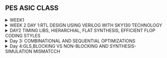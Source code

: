 ## PES ASIC CLASS
</details>
<details>
	
<summary> WEEK1  </summary>

# Basic Definition:
An Instruction Set Architecture (ISA) is part of the abstract model of a computer that defines how the CPU is controlled by the software. The ISA acts as an interface between the hardware and the software, specifying both what the processor is capable of doing as well as how it gets done.
RISC-V is an open-source instruction set architecture used to develop custom processors for a variety of applications, from embedded designs to supercomputers. From Apps to Hardware
# Applications: 
Applications, also known as software applications or simply apps, are programs or software designed to perform specific tasks or functions for end-users. Examples include word processors, web browsers, and games
# System Software: 
System software refers to a collection of programs and utilities that manage and control a computer system's hardware and provide services to other software applications. It includes the operating system, device drivers, and system utilities.
# Compiler:
A compiler is a software tool that translates high-level programming code (source code) written by humans into machine code or intermediate code that can be executed directly by a computer's hardware or by a virtual machine.
# Assembler: 
An assembler is a program or tool that translates assembly language code, a low-level human-readable representation of machine code instructions, into machine code that can be executed by a computer's CPU.

# RTL (Register-Transfer Level): 
RTL, or Register-Transfer Level, is a level of hardware description language used to model the behavior of digital circuits at a low level of abstraction. It specifies how data moves between registers and how logic operations are performed.
Hardware: Hardware refers to the physical components of a computer system, including the CPU, memory, storage devices, input/output devices, and other electronic and mechanical components. It is the tangible, physical part of a computer system




#  LABWORK FOR RISC TOOLCHAIN
1a #Writing C program using leaf header to find sum of integers from1 to 1 to n
 #include<stdio.h>
 int main(){
   int i, sum=0, n=111;
   for (i=1;i<=n; ++i) {
   sum +=i;
   } 
  printf("Sum of numbers from 1 to %d is %d \n",n,sum);
 return 0;
  }

![image](https://github.com/pavithra7369/asic/assets/143084423/8ea3e3ed-bccb-4517-be05-5d4939c223be)

 to get the output we use gcc compiler
 
 ![image](https://github.com/pavithra7369/asic/assets/143084423/91ac5138-57b9-4b6b-b08a-4c840ae1a881)
 
Using the RISC-V GCC compiler, we compiled the C program. riscv64-unknown-elf-gcc -O1 -mabi=lp64 -march=rv64i -o p1.o p1.c Using ls -ltr p1.c we can check that the object file is created.

![image](https://github.com/pavithra7369/asic/assets/143084423/93da6b2c-c8a3-46e8-8faa-8b6a0f76788a)

to get dissembled ALP code use: riscv64-unknown-elf-objdump -d p1.o | less
In order to view the main section, type /main

![image](https://github.com/pavithra7369/asic/assets/143084423/b9202056-49b6-412d-b58f-2c640ff17033)

the byte information increments by 4 bytes,
number of instructions =1084/4

Spike Simulation and Debug: spike pk p1.o is used to check whether the instructions produced are right to give the correct output.
spike -d pk p1.c is used for debugging.

1b.Write a C program p2 that shows the maximum and minimum values of 64 bit signed numbers

![image](https://github.com/pavithra7369/asic/assets/143084423/70ea471f-02f6-4412-9b1f-7953d2bac52c)

after compiling

![image](https://github.com/pavithra7369/asic/assets/143084423/675cb8c6-e0f2-4da9-8450-2a62243a167d)

1c.Write a C program p3 that shows the maximun and minimum values of 64 bit unsigned numbers

![image](https://github.com/pavithra7369/asic/assets/143084423/585f71cf-bbfe-4025-b04a-803f9a7ab667)

after compiling

![image](https://github.com/pavithra7369/asic/assets/143084423/ca7c3286-7a23-4de3-b32c-e20328e58f13)


# Application binary interface(ABI)
ABI (application binary interface), as the name says, is an interface, that helps programs access system hardware and services.
ABI defines how your code is stored inside the library file, so that any program using your library can locate the desired function and execute it.
Each register has a specific name called ABI name which access the internal registers of internal registers.

Labwork
Write C code in one file and your assembly code in a separate file. In the assembly file, we declared assembly functions with appropriate signatures that match the calling conventions of your platform.
C Program - Sum of numbers from 1 to 9:
![image](https://github.com/pavithra7369/asic/assets/143084423/ffeb1c5f-fac0-45b2-bf37-2abefc7f3a5f)

assembly code

![image](https://github.com/pavithra7369/asic/assets/143084423/b94e6ba2-d773-4b2b-97ba-545858901e97)

Compilation: To compile C code and Asseembly file use the command
riscv64-unknown-elf-gcc -O1 -mabi=lp64 -march=rv64i -o p3.o p3.c load.s this would generate object file p3.o
Execution: To execute the object file run the command spike pk p3.o

![image](https://github.com/pavithra7369/asic/assets/143084423/a296774b-3f68-4b6c-a2f0-a8cc4f064c02)

</details>
<details>
<summary>	WEEK 2 DAY 1:RTL DESIGN USING VERILOG WITH SKY130 TECHNOLOGY </summary>

# Installation
> git clone https://github.com/YosysHQ/yosys.git

> cd yosys

> sudo apt install make

> sudo apt-get update

> sudo apt-get install build-essential clang bison flex  libreadline-dev gawk tcl-dev libffi-dev git  graphviz xdot pkg-config python3 libboost-system-dev libboost-python-dev libboost-filesystem-dev zlib1g-dev

> make config-gcc

> make

> sudo make install

> sudo apt install gtkwave

![WhatsApp Image 2023-09-02 at 19 12 29](https://github.com/pavithra7369/asic/assets/143084423/fc6ba69b-1112-44da-98b0-c0f24f826f73)

+ Yosys installation
  
   $ git clone https://github.com/YosysHQ/yosys.git
  
   $ cd yosys-master
  
   $ sudo apt install make
  
   $ sudo apt-get install build-essential clang bison flex \
    libreadline-dev gawk tcl-dev libffi-dev git \
    graphviz xdot pkg-config python3 libboost-system-dev \
    libboost-python-dev libboost-filesystem-dev zlib1g-dev
  
  $ make
  
  $ sudo make install
  
  ![WhatsApp Image 2023-09-02 at 19 17 44](https://github.com/pavithra7369/asic/assets/143084423/d1cb3e7f-4330-45fb-ad21-f2b0aa514ba3)

  + Iverilog installation command
    > sudo apt-get install iverilog

    ![WhatsApp Image 2023-09-02 at 19 20 27](https://github.com/pavithra7369/asic/assets/143084423/99e68623-0f7f-4062-8efc-bac965a30b80)

  + gtkwave simulator installation command
    > sudo apt-get install gtkwave

    ![WhatsApp Image 2023-09-02 at 19 22 38](https://github.com/pavithra7369/asic/assets/143084423/0646e0cf-e994-41f1-a483-9f6727a287b9)



## **Introduction to open-source simulator iverilog**
__Simulator__
   + simulator is a tool used for checking the design
   
   + RTL design is checked for adherence to the spec by simulating the design
   
   + Simulator is a tool used for simulating the design(iverilog is the simulator here)
   
__Design__
   + Design is the actual verilog code or set of verilog codes which has the intended functionality to meet with required specifications
   
__Testbench__
     + Testbench is the setup to apply stimulus(test_vectors) to the design to check it's functionality and match it to spec
     
__How Simulator Works?__
   + Simulator looks for the change on input signals
   + Upon change to the input the output will be evaluated,no change in input-no change in output
   + Simulator is looking for change in the values of input.
   
   ![WhatsApp Image 2023-09-02 at 16 29 45](https://github.com/pavithra7369/asic/assets/143084423/621d6e08-28d5-4e9e-9b27-99340d98eb39)

 __iverilog based simulation flow__
 ![WhatsApp Image 2023-09-02 at 16 29 46](https://github.com/pavithra7369/asic/assets/143084423/5f5a8767-af09-4633-8363-4813dfe20400)
  VCD file-value change dump format, vcd file is used because we are looking for changes in values
  gtkwave-is used for viewing the waveform
  
_examples with testbenches_
  ![WhatsApp Image 2023-09-02 at 16 43 05](https://github.com/pavithra7369/asic/assets/143084423/f358224b-06af-4b64-9e21-846920cab8aa)
  
 
    module good_mux (input i0 , input i1 , input sel , output reg y); 
  
    always @ (*)
 
     begin
		if(sel)
		y <= i1;
		else 
		y <= i0;
	end
      endmodule
      

      timescale 1ns / 1ps
    module tb_good_mux;
    // Inputs
    reg i0,i1,sel;
    // Outputs
    wire y;
  		// Instantiate the Unit Under Test (UUT), name based instantiation
	good_mux uut (.sel(sel),.i0(i0),.i1(i1),.y(y));
	//good_mux uut (sel,i0,i1,y);  //order based instantiation
    initial begin
	$dumpfile("tb_good_mux.vcd");
	$dumpvars(0,tb_good_mux);
	// Initialize Inputs
	sel = 0;
	i0 = 0;
	i1 = 0;
	#300 $finish;
     end
    always #75 sel = ~sel;
    always #10 i0 = ~i0;
    always #55 i1 = ~i1;
    endmodule

**we have stimulus generator,we dont have stimulus observer,we arre directly dumping the vcd file and observing the output.**

## simulation
**commands used are**
> iverilog filename.v tb_filename.v

>./a.out      #this cwhen executed, this dumps the vcd file

> gtkwave tb_filename.vcd
 
![WhatsApp Image 2023-09-02 at 16 47 01](https://github.com/pavithra7369/asic/assets/143084423/c70b5b97-cbee-4720-8392-00adf48a804e)

![WhatsApp Image 2023-09-02 at 17 02 13](https://github.com/pavithra7369/asic/assets/143084423/99377cec-3618-4696-9820-52b74b68dd5c)

when multiplexer's select line=0, the output is following I0,when select line =1,the output follows I1
To look into what is exactly written in this file use the following command
gvim tb_good_mux.v -o good_mux.v

![WhatsApp Image 2023-09-02 at 17 09 36](https://github.com/pavithra7369/asic/assets/143084423/c79ddabd-79a4-400d-af11-e79a2ef75a82)


## synthesis
  Introduction to yosys
 **Synthesizer**
  + Tool used for converting the RTL to netlist
  + Yosys is the synthesizer in this course

![WhatsApp Image 2023-09-02 at 17 16 58](https://github.com/pavithra7369/asic/assets/143084423/85768ab1-2d4d-4f61-aba8-ba40aa572a16)

>read_verilog command is to read the design
>read_liberty to read .lib files
>write_verilog is to write netlist file
>Netlist is representation of design in cells present in .lib

**Verify the synthesis**

![WhatsApp Image 2023-09-02 at 17 21 04](https://github.com/pavithra7369/asic/assets/143084423/d342605e-586e-450b-94fb-5868e3f1c2ac)

+ The set of primary inputs/primary outputs will remain same between RTL design and synthesized netlist

**RTL design:**

Behavioural representation of required specification

**Synthesis:**

 It is RTL to gate level translation,this file is given out as a file called netlist
 
**.lib**

.lib is a collection of logical modules,there are different flavours of same gate.

-->We reqire different flavours of the same gate for example a 2 input AND gate with slow,medium and faster version.
In general fast version of gates are required for maximum speed of operation of a digital circuit, and slow version of gates are required to 
ensure no "hold" issues.This collection of logical modules form .lib

![WhatsApp Image 2023-09-02 at 17 41 52](https://github.com/pavithra7369/asic/assets/143084423/1bab7205-351f-48d9-85ec-84f70c8a9a4e)

**-->Faster cells vs Slower cell**, faster calls require more silicon area and power but they have less delay, slower cells require less silicon area and power but delay is comparitively more. Faster cells have wider transistors when compared to slower cells.

**-->Selection of cell**
We'll need to guide the Synthesizer to choose the flavour of cells that is optimum for implementation of logic circuit.More use of faster cells leads to more power consumption and silicon area and hold time violations may occur. More use of slower cells may make the circuit sluggish and may not meet the required performance.
So, the guidance offfered to synthesizer is "constraints"

![WhatsApp Image 2023-09-02 at 17 44 10](https://github.com/pavithra7369/asic/assets/143084423/963b38ca-3b0c-4570-b652-fb0ce33825d8)

+The synthesis process,first synthtical check is performed and then design is mapped.*

# Invoking Yosys 

> read_liberty -lib /path to .lib file    
*It reads all the components in the .lib file*

> read_verilog good_mux.v   
*This will read the desgn verilog file*

![WhatsApp Image 2023-09-02 at 17 51 40](https://github.com/pavithra7369/asic/assets/143084423/b0ce7301-3007-47b8-a480-182030b2df60)

> synth -top good_mux    
*synthsesizes the design*

![WhatsApp Image 2023-09-02 at 17 54 01](https://github.com/pavithra7369/asic/assets/143084423/ebbf93c5-eb31-427d-b99d-60e83b117e17)

![WhatsApp Image 2023-09-02 at 17 55 29](https://github.com/pavithra7369/asic/assets/143084423/58e64428-4511-4b21-9b31-9fff3e6b96b4)

> abc -liberty /path to .lib file 
*this command generates the netlist file based on .lib file*

![WhatsApp Image 2023-09-02 at 17 58 52](https://github.com/pavithra7369/asic/assets/143084423/52a3ca14-8519-4dcc-bcb7-616dc622a687)

>show 
*to see the synthsized output*

![WhatsApp Image 2023-09-02 at 18 00 10](https://github.com/pavithra7369/asic/assets/143084423/01f0240e-3397-41ed-9607-2f30f85aeb41)

*The synthesised output*

 ![WhatsApp Image 2023-09-02 at 18 07 42](https://github.com/pavithra7369/asic/assets/143084423/787c7a51-cc1c-4f65-82dd-93eaba24766a)
 
> write_verilog good_mux_netlist.v
  * To write the netlist*
   
> !gvim good_mux_netlist.v
*to extract the structue of file*

![WhatsApp Image 2023-09-02 at 18 13 01](https://github.com/pavithra7369/asic/assets/143084423/55d90739-f6dc-4967-9a50-068965a5e167)

![WhatsApp Image 2023-09-02 at 18 25 03](https://github.com/pavithra7369/asic/assets/143084423/0cdec9d7-089a-49f7-904f-a95a78bacfea)

*To get the netlist in a simple way switch to commands below*
> write_verilog -noattr good_mux_netlist.v
 >!gvim good_mux_netlist.v

![WhatsApp Image 2023-09-02 at 18 27 58](https://github.com/pavithra7369/asic/assets/143084423/2d62b0ed-9192-4699-b355-4301ac24fe3d)

 </details>
<details>
<summary>	DAY2 TIMING LIBS, HIERARCHIAL, FLAT SYNTHESIS, EFFICIENT FLOP CODING STYLES </summary>
+ Introduction to timing dot libs
Command to extract .lib
> gvim /path

![WhatsApp Image 2023-09-02 at 19 35 04](https://github.com/pavithra7369/asic/assets/143084423/af63bcbd-49eb-4ded-a3f3-e0ffe02a2c0d)

![WhatsApp Image 2023-09-02 at 19 35 04](https://github.com/pavithra7369/asic/assets/143084423/d3f34acf-0bec-4b9f-8156-abf1b1f98544)

 if neede Use :syn off to remove the colour 
 
![WhatsApp Image 2023-09-02 at 19 37 49](https://github.com/pavithra7369/asic/assets/143084423/86e50b01-9f5a-4452-b560-178a2697a85c)

+ The first line represents the name of the library

+ PVT --> Process Voltage Temperature ,
  important for design to work . in the above library that is... sky130_fd_sc_hd__tt_025C_1v80

+ tt stands for typical process

+ 025c tands for temperature

+ 1v80stands for voltage

the command :/cell marks the main cells

![WhatsApp Image 2023-09-02 at 20 12 56](https://github.com/pavithra7369/asic/assets/143084423/1b7803b8-2380-418a-99ce-15d7fbbdee40)


+ what does the library contains?
here are some features:
different flavour of different cells and different flavour of same cells.
leakage_power
area number
power port information
each input pin information
transition and delay associated with the cell
timing information etc.

# **Lab hirearchial synthesis and flat synthesis**

     module sub_module2 (input a, input b, output y);
	assign y = a | b;
     endmodule

    module sub_module1 (input a, input b, output y);
	assign y = a&b;
    endmodule


    module multiple_modules (input a, input b, input c , output y);
    wire net1;
    sub_module1 u1(.a(a),.b(b),.y(net1));  //net1 = a&b
    sub_module2 u2(.a(net1),.b(c),.y(y));  //y = net1|c ,ie y = a&b + c;
    endmodule

+ command used for multiple modules are
  # Hierarchical Synthesis
> gvim multiple_modules.v

![WhatsApp Image 2023-09-02 at 21 20 24](https://github.com/pavithra7369/asic/assets/143084423/955f7671-b22c-43b2-9e0b-dc3751ad6c55)

![WhatsApp Image 2023-09-02 at 21 19 06](https://github.com/pavithra7369/asic/assets/143084423/1576f0b5-0914-42dd-baba-80b35f8de3b7)

Commands used:
> yosys --> to invoke yosys

> read_liberty -lib /path

> read_verilog multiple_modules.v

> synth -top multiple_modules

> abc -liberty /path

> show multiple_modules

![WhatsApp Image 2023-09-02 at 21 22 52](https://github.com/pavithra7369/asic/assets/143084423/c452a358-03d4-4019-9b0c-a9a1ad504969)

![WhatsApp Image 2023-09-02 at 21 23 54](https://github.com/pavithra7369/asic/assets/143084423/6c70307d-b199-4116-b4f4-b597b643e8f5)

![WhatsApp Image 2023-09-02 at 21 24 37](https://github.com/pavithra7369/asic/assets/143084423/e9af85dd-680b-47e1-a8f5-bbbdcec9b0d0)

![WhatsApp Image 2023-09-02 at 21 24 56](https://github.com/pavithra7369/asic/assets/143084423/f8072ea0-357e-48c1-abe8-5fdd17bc868f)

![WhatsApp Image 2023-09-02 at 21 27 10](https://github.com/pavithra7369/asic/assets/143084423/d5667545-6418-4d83-87dd-011450778192)

to view the netlist commands used:

> write_verilog -noattr multiple_modules_hier.v

> !gvim multiple_modules_hier.v

![WhatsApp Image 2023-09-02 at 21 31 24](https://github.com/pavithra7369/asic/assets/143084423/db26a7ac-ede1-4e79-953d-82ad20414139)

![WhatsApp Image 2023-09-02 at 21 31 35](https://github.com/pavithra7369/asic/assets/143084423/320d2ad9-3631-44e3-97a0-a9cff70f88ac)

![WhatsApp Image 2023-09-02 at 21 36 21](https://github.com/pavithra7369/asic/assets/143084423/aad97fa8-bbb5-4f07-90fa-e5f4e433ba0e)

![WhatsApp Image 2023-09-02 at 21 56 40](https://github.com/pavithra7369/asic/assets/143084423/b284ba9e-aa50-4dba-825f-9f866f30aa44)

# Flat Synthesis

> flatten
is the command to write flat netlist

![WhatsApp Image 2023-09-02 at 21 56 40](https://github.com/pavithra7369/asic/assets/143084423/2f22bb3f-23dd-41e0-9727-f0d9bbda25c8)

![WhatsApp Image 2023-09-02 at 21 31 24](https://github.com/pavithra7369/asic/assets/143084423/416151c6-b2ab-4de7-bcb1-a4427046eebb)

![WhatsApp Image 2023-09-02 at 21 31 35](https://github.com/pavithra7369/asic/assets/143084423/022bef66-4756-405e-bc36-aec074bc7a89)

+ the hirearchies of submodule1 and submodule2 are preserved

![WhatsApp Image 2023-09-02 at 21 36 21](https://github.com/pavithra7369/asic/assets/143084423/475aac57-4304-480c-9413-8d759b336673)

+ when we flatten a module we see the structure completely

To obtain only sub_module1 :
invoke yosys

> read_liberty -lib /path

> read_verilog multiple_modules.v

> synth -top <module1_name>

> abc -liberty /path

> show

![WhatsApp Image 2023-09-02 at 21 43 59](https://github.com/pavithra7369/asic/assets/143084423/5013a767-f40d-4dc3-b6f5-455af757e59f)

![WhatsApp Image 2023-09-02 at 21 44 13](https://github.com/pavithra7369/asic/assets/143084423/af8d9e14-1f8d-4319-9ac4-723c755e36b1)

the sub_module1 is shown below:

![WhatsApp Image 2023-09-02 at 21 44 26](https://github.com/pavithra7369/asic/assets/143084423/2d98b40a-4601-43ee-b070-e6b0c6245076)

->Reasons for using submodules
+ sub module level synthesis is used when we have multiple instance of same module

+ divide and conquer

  # **Various flop coding styles and optimization**
  
   + flip flops are sequencing elements, they distinguish the current token from the prrevious token or data,without flip flops the next token might catch up with previous token,garbling both. Thus flip flops are used to store the value of glitches.
   +  flip flops are edge triggered the output of the flop changes only on the edge of the clock,means if the input is glitching the output will be stable,meaning the stable output is given next combinational circuit then the output of the combinational circuit will also be stable.

** How to code the flip flops **
To initialize the flop ,there are control pins on the flop like reset or set

these reset and set can either be synchronous or asynchronous

+ **ASYNCHRONOUS**
> **asynchronous reset**:
 _module dff_asyncres_

    module dff_asyncres ( input clk ,  input async_reset , input d , output reg q );
    always @ (posedge clk , posedge async_reset)
    begin
	      if(async_reset)
		    q <= 1'b0;
	      else	
		     q <= d;
    end
    endmodule

![WhatsApp Image 2023-09-03 at 08 15 19](https://github.com/pavithra7369/asic/assets/143084423/fbf5252b-73b3-4e8b-b5eb-e5790c123b18)

![WhatsApp Image 2023-09-03 at 08 11 56](https://github.com/pavithra7369/asic/assets/143084423/3817902f-02c4-47a3-b236-2e3752a0e41b)

![WhatsApp Image 2023-09-02 at 19 35 18](https://github.com/pavithra7369/asic/assets/143084423/46d613fc-8538-4b99-92ce-bb275c89c963)

![WhatsApp Image 2023-09-02 at 22 34 45](https://github.com/pavithra7369/asic/assets/143084423/ebad393c-4f54-4ee5-9cce-449104973a01)

 > **asynchronous set:**
 _module dff_asyn_set_

    module module dff_syncres ( input clk , input async_reset , input sync_reset , input d , output reg q );
         always @ (posedge clk )
         begin
	           if (sync_reset)
		         q <= 1'b0;
	           else	
		         q <= d;
         end
         endmodule

![WhatsApp Image 2023-09-02 at 22 34 46](https://github.com/pavithra7369/asic/assets/143084423/109cde00-af5c-4593-81f7-198f1efdf654)

  ![WhatsApp Image 2023-09-02 at 22 34 44](https://github.com/pavithra7369/asic/assets/143084423/9b8b8b41-35c3-4200-8166-d8debcb114c7)

![WhatsApp Image 2023-09-02 at 22 34 47](https://github.com/pavithra7369/asic/assets/143084423/cc110b21-5562-4668-aee7-4fa5b80daeab)

![WhatsApp Image 2023-09-02 at 22 34 45](https://github.com/pavithra7369/asic/assets/143084423/0ddcb26f-0b49-4e94-9f2c-344f381f11b8)

+ **Synchronous**
  > **Synchronous reset*
  _module dff_syncres_
   
      module dff_syncres ( input clk , input async_reset , input sync_reset , input d , output reg q );
         always @ (posedge clk )
         begin
	    if (sync_reset)
		  q <= 1'b0;
	    else	
		  q <= d;
          end
      endmodule

![WhatsApp Image 2023-09-03 at 08 26 36](https://github.com/pavithra7369/asic/assets/143084423/9c40f5a7-8a11-47f6-ba27-d0deb084b14f)

![WhatsApp Image 2023-09-03 at 08 24 13](https://github.com/pavithra7369/asic/assets/143084423/0ae75cc3-c973-43ec-ab38-7b2b01170bf8)

![WhatsApp Image 2023-09-02 at 15 04 36](https://github.com/pavithra7369/asic/assets/143084423/8a25a483-a9dc-43df-a6b1-8fbf0f3ea6c1)

  ![WhatsApp Image 2023-09-02 at 15 04 36](https://github.com/pavithra7369/asic/assets/143084423/37f25efe-0b73-49b4-8b74-95d3e5a19ec8)

+ **module mul2**

      module mul2 (input [2:0] a, output [3:0] y);
      assign y = a * 2;
      endmodule

  ![WhatsApp Image 2023-09-03 at 08 38 11](https://github.com/pavithra7369/asic/assets/143084423/3dfd84a5-1a96-4c3f-b350-fe97122beadc)

![WhatsApp Image 2023-09-03 at 08 38 10](https://github.com/pavithra7369/asic/assets/143084423/94f44513-422b-4911-a373-09ade64fd2ad)

![WhatsApp Image 2023-09-03 at 08 38 07](https://github.com/pavithra7369/asic/assets/143084423/22338f65-18ff-4ddc-ae4d-2eaf7808d450)

![WhatsApp Image 2023-09-03 at 08 38 10](https://github.com/pavithra7369/asic/assets/143084423/235239e4-0898-4ae1-b13f-cf62105888e0)

  ![WhatsApp Image 2023-09-03 at 08 38 07](https://github.com/pavithra7369/asic/assets/143084423/83d9eb13-e747-44f8-9416-253e6fc9b613)

![WhatsApp Image 2023-09-03 at 08 38 12](https://github.com/pavithra7369/asic/assets/143084423/c954b288-fa48-42e4-afde-30e8eb5ced68)

![WhatsApp Image 2023-09-03 at 08 38 10](https://github.com/pavithra7369/asic/assets/143084423/3682e3ec-6924-444e-ac21-cef55a2dc33e)

+ **special case**
  in this case the realtion is  a*9=y
  
![WhatsApp Image 2023-09-03 at 08 38 08](https://github.com/pavithra7369/asic/assets/143084423/30b32cb9-d7b8-4f1b-a5df-1a639fc8f111)

![WhatsApp Image 2023-09-03 at 08 38 09](https://github.com/pavithra7369/asic/assets/143084423/99962e9e-9f36-4022-a178-0daad2dfc057)

![WhatsApp Image 2023-09-03 at 08 38 09](https://github.com/pavithra7369/asic/assets/143084423/93279214-b534-4d43-8d47-63898623731e)

![WhatsApp Image 2023-09-03 at 08 38 09](https://github.com/pavithra7369/asic/assets/143084423/6d4dc4d2-b0ab-4990-a43c-1c94420e0886)

![WhatsApp Image 2023-09-03 at 08 38 12](https://github.com/pavithra7369/asic/assets/143084423/fc723b4b-71dd-46ed-a758-857b88e7f477)


</details>
<details>
<summary> Day 3: COMBINATIONAL AND SEQUENTIAL OPTIMIZATIONS </summary>

 **Introduction to logic optimizations**
 
 > **Combinational logic optimization**
   > squeezing the logic to get most optimized logic-->area and power savings
   > constant propagation --> direct optimization
      > example:-
    ![WhatsApp Image 2023-09-03 at 09 05 19](https://github.com/pavithra7369/asic/assets/143084423/b2c845aa-04de-44d1-91cb-044f4d655201)
           In the above example if A is 0, we can effectively write th eentire logic circuit as inverter.This will directly reduce the number of 
           transistors required as  Y=(AB+C)' requires 8 transistors and a inverter circuit requires 2 MOS transistors, thus consuming less area and less 
           power.
   > boolean logic optimization --> using K-map
      > example:- 
   ![image](https://github.com/pavithra7369/asic/assets/143084423/076abf30-bf0e-4b72-b84d-94f863f356cb)
    As seen in the above example a boolean logic can be reduced, and thus the reduced equation requires less MOS transistors and less area and power 
    comparitively.

 > **Sequential logic optimizations**
   >  sequential constant propogation
       > example:-
        ![image](https://github.com/pavithra7369/asic/assets/143084423/79ad8b33-2f01-4d19-8af1-48c4e4e46b7b)
        in the above example, Y=1 irrespective of clock,reset,Q,A.
       > example:-
           ![image](https://github.com/pavithra7369/asic/assets/143084423/049c3feb-1aa9-4eed-83ea-6ad97eeb6fae)
         every flop with D input is not a sequential constant ,for clock to become sequential constant Q pin should always take constabt value.
    

   > Advanced optimization
     > state optimization - optimization of unused states
     > retiming -technique to improve performance of logic circuit
     > sequential logic cloning (floor plan Aware synthesis) - cloning is done when we are doing physical aware synthesis

**LAB- combinational logic optimizations**
command to do the optimizations is opt_clean -purge
1) opt_check

       module opt_check (input a , input b , output y);
       assign y = a?b:0;
       endmodule
   
![image](https://github.com/pavithra7369/asic/assets/143084423/913d45d0-faa7-456b-95b5-0473ca8a4738)

![image](https://github.com/pavithra7369/asic/assets/143084423/691c297a-44a0-4fcc-a2ce-5e7e0220dd44)

![image](https://github.com/pavithra7369/asic/assets/143084423/4ff3c139-73f5-44ab-a29d-5b3f239e45c5)

2)opt_check2
     
    module opt_check2 (input a , input b , output y);
     assign y = a?1:b;
    endmodule

![image](https://github.com/pavithra7369/asic/assets/143084423/83ebc849-703f-4723-94b6-8a0c6bb678bf)

![image](https://github.com/pavithra7369/asic/assets/143084423/09760d21-c3ff-4137-a742-41f7f74153d0)

 3)opt_check3
 
 ![WhatsApp Image 2023-09-03 at 11 34 52](https://github.com/pavithra7369/asic/assets/143084423/faba49c7-9b8f-46fe-848c-300eecf25fd8)

 ![WhatsApp Image 2023-09-03 at 11 36 59](https://github.com/pavithra7369/asic/assets/143084423/49b9f218-bb95-4b78-8631-92743c365c0a)

![WhatsApp Image 2023-09-03 at 11 38 09](https://github.com/pavithra7369/asic/assets/143084423/baed4345-4d79-4db4-80e1-c88aea63c2c3)

4)opt_check4

    module opt_check4 (input a , input b , input c , output y);
        assign y = a?(b?(a & c ):c):(!c);
    endmodule
![WhatsApp Image 2023-09-03 at 11 44 59](https://github.com/pavithra7369/asic/assets/143084423/0a5e5aec-ac76-478a-af0d-ce106174e8fd)

   ![WhatsApp Image 2023-09-03 at 11 46 05](https://github.com/pavithra7369/asic/assets/143084423/596be5b5-b3a2-475d-ac90-acd8d960fb2e)
 
![WhatsApp Image 2023-09-03 at 11 46 38](https://github.com/pavithra7369/asic/assets/143084423/5175d944-224b-4d42-bc85-23122880e0e6)

5)multiple_modules_opt

        module sub_module1(input a , input b , output y);
               assign y = a & b;
        endmodule

        module sub_module2(input a , input b , output y);
         assign y = a^b;
        endmodule

        module multiple_module_opt(input a , input b , input c , input d , output y);
        wire n1,n2,n3;
        sub_module1 U1 (.a(a) , .b(1'b1) , .y(n1));
        sub_module2 U2 (.a(n1), .b(1'b0) , .y(n2));
        sub_module2 U3 (.a(b), .b(d) , .y(n3));

        assign y = c | (b & n1); 
        endmodule
![image](https://github.com/pavithra7369/asic/assets/143084423/fb6b5007-7331-4525-9a0f-8c3d21ff134c)

![image](https://github.com/pavithra7369/asic/assets/143084423/705cc412-e1d0-4f0b-a4be-94ad27f720f1)

synthseis after command flatten

![image](https://github.com/pavithra7369/asic/assets/143084423/145b43a7-14d3-4d36-8ef8-1d93722339e9)


  6)multiple_module_opt2

                      module sub_module(input a , input b , output y);
 	                     assign y = a & b;
                      endmodule
 
                      module multiple_module_opt2(input a , input b , input c , input d , output y);
 	                    wire n1,n2,n3;
 	                    sub_module U1 (.a(a) , .b(1'b0) , .y(n1));
 	                    sub_module U2 (.a(b), .b(c) , .y(n2));
 	                    sub_module U3 (.a(n2), .b(d) , .y(n3));
 	                    sub_module U4 (.a(n3), .b(n1) , .y(y));
                      endmodule


![image](https://github.com/pavithra7369/asic/assets/143084423/3dd84fa7-8dd4-4ee4-909d-34fbb9514110)

synthesis after command flatten

![image](https://github.com/pavithra7369/asic/assets/143084423/29c59d52-4dae-47a6-8f78-a35b2dd41102)

     
   **LAB-sequential logic optimization**
   1)dff_const1
    Files are present in
    > ls dff*const

 ![WhatsApp Image 2023-09-03 at 10 20 01](https://github.com/pavithra7369/asic/assets/143084423/3929f6c1-6410-4153-b3c1-29b47b558c1c)

 ![WhatsApp Image 2023-09-03 at 10 18 48](https://github.com/pavithra7369/asic/assets/143084423/3eb60013-3e7e-4b7b-b1f3-45f03ef4b263)
 
![WhatsApp Image 2023-09-03 at 10 33 37](https://github.com/pavithra7369/asic/assets/143084423/6fc44c65-e9f8-41d1-a009-703db81738fa)

   ![WhatsApp Image 2023-09-03 at 10 28 12](https://github.com/pavithra7369/asic/assets/143084423/772b267f-7f78-4525-8d4a-1564e5ef82eb)
 
![WhatsApp Image 2023-09-03 at 10 29 57](https://github.com/pavithra7369/asic/assets/143084423/8fb9e666-1a9f-4bed-b3ae-e65780315ccb)

2)dff_const2
        
    module dff_const2(input clk, input reset, output reg q);
 	              always @(posedge clk, posedge reset)
 	              begin
 		         if(reset)
 			         q <= 1'b1;
 		         else
 			         q <= 1'b1;
 	               end
                endmodule
![WhatsApp Image 2023-09-03 at 10 38 47](https://github.com/pavithra7369/asic/assets/143084423/a99c6409-f870-49be-85c1-f26cd19c2b58)

![WhatsApp Image 2023-09-03 at 10 38 09](https://github.com/pavithra7369/asic/assets/143084423/46fd81d5-a295-477c-82ee-e615e448dd8a)

![WhatsApp Image 2023-09-03 at 10 35 03](https://github.com/pavithra7369/asic/assets/143084423/f2b0ccfc-68b4-4479-8b9c-4a0456a65573)

![WhatsApp Image 2023-09-03 at 10 41 18](https://github.com/pavithra7369/asic/assets/143084423/6fec596d-2071-47c0-a93b-94e5bf25d1c7)

![WhatsApp Image 2023-09-03 at 10 42 27](https://github.com/pavithra7369/asic/assets/143084423/377a97bc-2061-41b8-b732-0f3ed7aa8fb1)

3)dff_const3

    module dff_const3(input clk, input reset, output reg q);
 	reg q1;
 
 	always @(posedge clk, posedge reset)
 	begin
 		if(reset)
 		begin
 			q <= 1'b1;
 			q1 <= 1'b0;
 		end
 		else
 		begin
 			q1 <= 1'b1;
 			q <= q1;
 		end
 	end
 	endmodule

  ![WhatsApp Image 2023-09-03 at 11 00 52](https://github.com/pavithra7369/asic/assets/143084423/a44cde51-120f-40d0-96c8-b9c19e49f57f)

![WhatsApp Image 2023-09-03 at 11 04 30](https://github.com/pavithra7369/asic/assets/143084423/954687f0-6cc2-400f-8b5a-21931ce250ed)

![WhatsApp Image 2023-09-03 at 11 05 19](https://github.com/pavithra7369/asic/assets/143084423/44e7dae7-70d2-4a47-b9bb-fcc9afa2562d)

4)dff_const4
        
	module dff_const4(input clk, input reset, output reg q); reg q1;

 	always @(posedge clk, posedge reset)
 	begin
 		if(reset)
 		begin
 			q <= 1'b1;
 			q1 <= 1'b1;
 		end
 	else
 		begin
 			q1 <= 1'b1;
 			q <= q1;
 		end
 	end
 	endmodule
![WhatsApp Image 2023-09-03 at 11 10 04](https://github.com/pavithra7369/asic/assets/143084423/9840e1b3-5cee-470b-86de-026fb17e05a9)

![WhatsApp Image 2023-09-03 at 11 09 34](https://github.com/pavithra7369/asic/assets/143084423/8aaeaa50-c64e-4db7-b5f3-f87184b95d01)

![WhatsApp Image 2023-09-03 at 11 11 37](https://github.com/pavithra7369/asic/assets/143084423/e220a9d3-52d7-4c90-890b-e9b1c5496a86)

![WhatsApp Image 2023-09-03 at 11 12 11](https://github.com/pavithra7369/asic/assets/143084423/5986b0e1-1495-4bdd-8fbe-50077027d01e)

5)dff_const5

     module dff_const5(input clk, input reset, output reg q);
     reg q1;
    always @(posedge clk, posedge reset) 
    begin
    if(reset) begin q <= 1'b0; q1 <= 1'b0; 
    end 
    else 
    begin q1 <= 1'b1; q <= q1; 
    end
    end endmodule

![WhatsApp Image 2023-09-03 at 11 17 56](https://github.com/pavithra7369/asic/assets/143084423/f941d0be-6006-4374-bba7-077d72d49b8e)

![WhatsApp Image 2023-09-03 at 11 17 23](https://github.com/pavithra7369/asic/assets/143084423/a087a973-d4bb-4c26-a6fc-5142549493d9)

![WhatsApp Image 2023-09-03 at 11 19 10](https://github.com/pavithra7369/asic/assets/143084423/3de66b4e-f0ee-4b4b-911c-03176d5fe03d)

![WhatsApp Image 2023-09-03 at 11 20 26](https://github.com/pavithra7369/asic/assets/143084423/3fd6986e-e5a6-4bc4-9a74-2f47c279f3d3)

**Sequential optimizations for unused outputs**
1)counter_opt

 		module counter_opt (input clk , input reset , output q);
 		reg [2:0] count;
 		assign q = count[0];
 		always @(posedge clk ,posedge reset)
 		begin
 			if(reset)
 				count <= 3'b000;
 			else
 				count <= count + 1;
 		end
 		endmodule

   ![WhatsApp Image 2023-09-03 at 12 34 15](https://github.com/pavithra7369/asic/assets/143084423/55bb3c3d-aadf-4f89-ae8e-46d96135ff8f)

![WhatsApp Image 2023-09-03 at 12 33 24](https://github.com/pavithra7369/asic/assets/143084423/ddb0fe79-77a7-47f0-abd6-763966b44ea6)

![image](https://github.com/pavithra7369/asic/assets/143084423/50ad19a1-ac36-45c5-9249-22c1d5be4a8e)

![WhatsApp Image 2023-09-03 at 12 37 59](https://github.com/pavithra7369/asic/assets/143084423/1dbd3b08-a1a9-4a7e-83cf-20d173069e77)

![WhatsApp Image 2023-09-03 at 12 39 24](https://github.com/pavithra7369/asic/assets/143084423/dee2572d-8e38-439f-8053-ba0456a0a6b7)


2)module counter_opt2

 			module counter_opt (input clk , input reset , output q);
 					reg [2:0] count;
 					assign q = {count[2:0]==3'b100};
 					always @(posedge clk ,posedge reset)
 					begin
 					if(reset)
 						count <= 3'b000;
 					else
 						count <= count + 1;
 					end
 			endmodule

![image](https://github.com/pavithra7369/asic/assets/143084423/474e4c19-6e2c-4b82-9cf1-71370af00c71)

![image](https://github.com/pavithra7369/asic/assets/143084423/e4e9bfe1-077b-425f-889c-7828a9aba519)

</details>
<details> 
	<summary> Day 4:GLS,BLOCKING VS NON-BLOCKING AND SYNTHESIS-SIMULATION MISMATCCH </summary>

**GLS, Synthesis-Simulation mismatch and Blocking, Non-blocking statements**

+  What is GLS?

  Running the test bench with netlist as design under test
  netlist is logically same as RTL code,input and output in netlist and RTL code are same therefore nerlist will fit in the testbench


+ why GLS?

  verify the logical correctness of gesign after synthesis
  Ensuring the timing of the design is met, for this GLS need to be run with delay annotation.

+  GLS using IVERILOG

![image](https://github.com/pavithra7369/asic/assets/143084423/3cbf6dd3-50c5-4f10-9057-49f7a2293e53)

> The design in the above block contains netlist,it has standard cells, but these standarrd cell's meaning should be given to the tool, so we give gate level verilog modules.
> we validate the functionality of netlist, for synthesis and simulation mismatches.

+ Synthesis Ans Simulation Mismatch
  
  missing sensitivity list
  blocking vs Non blocking Assignments
  Non standard verilog code
Example:

	  module mux(
	  input i0,input i1,input sel,ouput reg y);
       always@(sel)
	  begin
	  if(sel)
	       y=i1;
	  else
	       y=i0;
	  end 
	  endmodule
 +  simulator looks for change in input only then there is change in input
+ Blocking and non blocking statements
 > Blocking (=)
   + executes the statements in the order it is written
   + so the first statement is evaluated beforee the second statement


>  Non-blocking (<=)
   + executes parallely .order doesnot matches
   + executes all the RHS when always block is entered and assigns to LHS.


+ Caveats with Blocking Statements
//In this case q=q0 and then q0=d
 
      module code (input clk,input reset,input d,output regd);
      reg q0;
      always@(posedge clk,posedge reset)
      begin
       if(reset)
        begin q0=1'b0; q=1'b0;
       end
      else 
      begin
      q=q0
      q0=d;
      end 
      endmodule
//In this case the order is changed which leads to wrong output, This is where synthesis mismatch occurs
     
	 module code (input clk,input reset,input d,output regd);
	  reg q0;
	  always@(posedge clk,posedge reset)
	  begin
	  if(reset)
	  begin
	   q0=1'b0;
	   q=1'b0;
	  end
	  else
	  begin
	   q0=d;
	   q=q0;
	  end 
	  endmodule
   
  **Labs-GLS and Synthesis-Simulation Mismatch**

    module ternary_operator_mux (input i0 , input i1 , input sel , output y);
		assign y = sel?i1:i0;
	endmodule

 ![WhatsApp Image 2023-09-03 at 13 59 30](https://github.com/pavithra7369/asic/assets/143084423/b0b027a7-0d3d-4180-9310-de9aa2d9ad93)

  ![WhatsApp Image 2023-09-03 at 13 58 51](https://github.com/pavithra7369/asic/assets/143084423/024efa71-a572-4eec-ae99-cf8eabc01f73)

![WhatsApp Image 2023-09-03 at 14 01 27](https://github.com/pavithra7369/asic/assets/143084423/bfb8448b-a5f1-4506-ae20-b44cd1e6323a)

![WhatsApp Image 2023-09-03 at 14 01 00](https://github.com/pavithra7369/asic/assets/143084423/d817c9e7-c46f-4f40-b5e1-781cf76bd704)

+ Netlist simulation
  
 ![WhatsApp Image 2023-09-03 at 14 13 27](https://github.com/pavithra7369/asic/assets/143084423/f090cb3e-feb2-45d0-bb68-31c7e47038fe)

![WhatsApp Image 2023-09-03 at 14 14 03](https://github.com/pavithra7369/asic/assets/143084423/a3d80f1b-b503-4222-8c31-59cdd3767585)

Example2: this is going show the simulation synthesis mismatch


	module bad_mux (input i0 , input i1 , input sel , output reg y);
		always @ (sel)
		begin
			if(sel)
				y <= i1;
			else 
				y <= i0;
		end
	endmodule

 ![WhatsApp Image 2023-09-03 at 14 18 55](https://github.com/pavithra7369/asic/assets/143084423/4ff06f77-cf12-453e-8451-08d80ab2e94e)

![WhatsApp Image 2023-09-03 at 14 18 29](https://github.com/pavithra7369/asic/assets/143084423/4e2b6e04-e222-40c2-a15c-c9ae261305aa)

![WhatsApp Image 2023-09-03 at 14 20 41](https://github.com/pavithra7369/asic/assets/143084423/2ec21fe3-1580-4039-beab-3b0760092233)

![WhatsApp Image 2023-09-03 at 14 21 16](https://github.com/pavithra7369/asic/assets/143084423/ebe573e3-1714-4412-806a-17310c08ccb2)

In the below picture, we can see that, sel=0, so the output y=i0, and i0 in this case is 1 but we are getting output where y=0.This is due to synthesis simulation mismatch.

![WhatsApp Image 2023-09-03 at 14 27 56](https://github.com/pavithra7369/asic/assets/143084423/ec31f971-30c9-46ae-aebc-7b531ec160e4)

**Lab-GLS and Synthesis-Simulation Mismatch for blocking statement**

example1

    module blocking_caveat (input a , input b , input c, output reg d);
    reg x; 
    always @ (*)
    begin d = x & c;
    x = a | b; 
    end
    endmodule
    
## simulation

 ![WhatsApp Image 2023-09-03 at 14 35 30](https://github.com/pavithra7369/asic/assets/143084423/f125c12f-0139-4ec6-b6e1-2690bd1c37c9)
   
![WhatsApp Image 2023-09-03 at 14 36 36](https://github.com/pavithra7369/asic/assets/143084423/53291e85-74ee-4d9e-aaa8-9892dadec4cc)

## synthesis

![WhatsApp Image 2023-09-03 at 14 42 18](https://github.com/pavithra7369/asic/assets/143084423/cbf6ce59-dfd8-47a4-9cf3-32e634b90867)

![WhatsApp Image 2023-09-03 at 14 42 51](https://github.com/pavithra7369/asic/assets/143084423/fef9d970-6da6-4c88-a485-87948408e600)

In the below picture we can see that when a is low b is low the ouput is low,because it is taking instantenous value, this is called synthesis mismatch due to blocking statement(=)

![WhatsApp Image 2023-09-03 at 14 40 35](https://github.com/pavithra7369/asic/assets/143084423/a514d93b-3abc-4049-981a-6c13adbc83a1)


	
